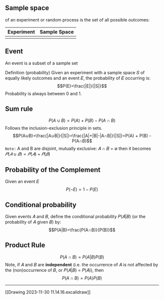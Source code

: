 ## Sample space
of an experiment or random process is the set of all possible outcomes:

| Experiment | Sample Space |
| ---------- | ------------ |
|            |              |

## Event
An event is a subset of a sample set

Definition (probability)
Given an experiment with a sample space 𝑆 of equally likely outcomes and an event 𝐸, the probability of 𝐸 occurring is:
$$P(E)=\frac{|E|}{|S|}$$
Probability is always between 0 and 1.
## Sum rule
$$P(A∪B) = P(A) + P(B) - P(A∩B)$$
Follows the inclusion-exclusion principle in sets.
$$P(A∪B)=\frac{|A∪B|}{|S|}=\frac{|A|+|B|-|A∩B|}{|S|}=P(A) + P(B) - P(A∩B)$$
`Note:` A and B are disjoint, mutually exclusive: 𝐴 ∩ 𝐵 = ∅
then it becomes $𝑃(𝐴 ∪ 𝐵)= 𝑃(𝐴) + 𝑃(𝐵)$

## Probability of the Complement
Given an event 𝐸
$$P(¬E)=1-P(E)$$
## Conditional probability
Given events 𝐴 and 𝐵, define the conditional probability 𝑃(𝐴|𝐵) (or the probability of 𝐴 given 𝐵) by:
$$P(A|B)=\frac{P(A∩B)}{P(B)}$$
## Product Rule
$$P(A∩B)=P(A|B)P(B)$$
Note, if 𝐴 and 𝐵 are **independent** (i.e. the occurrence of 𝐴 is not affected by the (non)occurrence of 𝐵, or 𝑃(𝐴|𝐵) = 𝑃(𝐴)), then
$$P(A∩B)=P(A)P(B)$$

---
[[Drawing 2023-11-30 11.14.16.excalidraw]]
